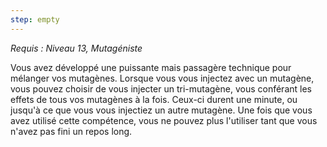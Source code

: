 ```yaml
---
step: empty
---
```

*Requis : Niveau 13, Mutagéniste*

Vous avez développé une puissante mais passagère technique pour mélanger vos mutagènes. Lorsque vous vous injectez avec un mutagène, vous pouvez choisir de vous injecter un tri-mutagène, vous conférant les effets de tous vos mutagènes à la fois. Ceux-ci durent une minute, ou jusqu'à ce que vous vous injectiez un autre mutagène. Une fois que vous avez utilisé cette compétence, vous ne pouvez plus l'utiliser tant que vous n'avez pas fini un repos long.